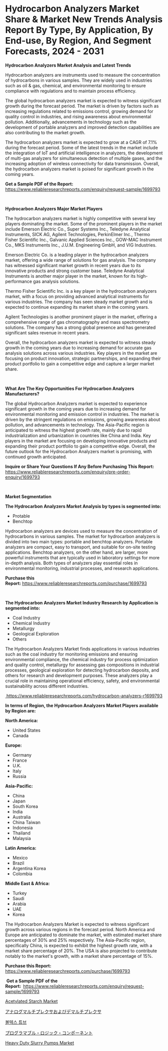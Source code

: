 <p><h1>Hydrocarbon Analyzers Market Share & Market New Trends Analysis Report By Type, By Application, By End-use, By Region, And Segment Forecasts, 2024 - 2031</h1></p><p><strong>Hydrocarbon Analyzers Market Analysis and Latest Trends</strong></p>
<p><p>Hydrocarbon analyzers are instruments used to measure the concentration of hydrocarbons in various samples. They are widely used in industries such as oil & gas, chemical, and environmental monitoring to ensure compliance with regulations and to maintain process efficiency. </p><p>The global hydrocarbon analyzers market is expected to witness significant growth during the forecast period. The market is driven by factors such as increasing regulations related to emissions control, growing demand for quality control in industries, and rising awareness about environmental pollution. Additionally, advancements in technology such as the development of portable analyzers and improved detection capabilities are also contributing to the market growth.</p><p>The hydrocarbon analyzers market is expected to grow at a CAGR of 7.1% during the forecast period. Some of the latest trends in the market include the integration of IoT and artificial intelligence in analyzers, the development of multi-gas analyzers for simultaneous detection of multiple gases, and the increasing adoption of wireless connectivity for data transmission. Overall, the hydrocarbon analyzers market is poised for significant growth in the coming years.</p></p>
<p><strong>Get a Sample PDF of the Report:&nbsp;</strong> <a href="https://www.reliableresearchreports.com/enquiry/request-sample/1699793">https://www.reliableresearchreports.com/enquiry/request-sample/1699793</a></p>
<p>&nbsp;</p>
<p><strong>Hydrocarbon Analyzers Major Market Players</strong></p>
<p><p>The hydrocarbon analyzers market is highly competitive with several key players dominating the market. Some of the prominent players in the market include Emerson Electric Co., Super Systems Inc., Teledyne Analytical Instruments, SICK AG, Agilent Technologies, PerkinElmer Inc., Thermo Fisher Scientific Inc., Galvanic Applied Sciences Inc., GOW-MAC Instrument Co., MKS Instruments Inc., J.U.M. Engineering GmbH, and VIG Industries.</p><p>Emerson Electric Co. is a leading player in the hydrocarbon analyzers market, offering a wide range of solutions for gas analysis. The company has witnessed significant market growth in recent years due to its innovative products and strong customer base. Teledyne Analytical Instruments is another major player in the market, known for its high-performance gas analysis solutions.</p><p>Thermo Fisher Scientific Inc. is a key player in the hydrocarbon analyzers market, with a focus on providing advanced analytical instruments for various industries. The company has seen steady market growth and is expected to continue expanding its market share in the coming years.</p><p>Agilent Technologies is another prominent player in the market, offering a comprehensive range of gas chromatography and mass spectrometry solutions. The company has a strong global presence and has generated significant sales revenue in recent years.</p><p>Overall, the hydrocarbon analyzers market is expected to witness steady growth in the coming years due to increasing demand for accurate gas analysis solutions across various industries. Key players in the market are focusing on product innovation, strategic partnerships, and expanding their product portfolio to gain a competitive edge and capture a larger market share.</p></p>
<p>&nbsp;</p>
<p><strong>What Are The Key Opportunities For Hydrocarbon Analyzers Manufacturers?</strong></p>
<p><p>The global Hydrocarbon Analyzers market is expected to experience significant growth in the coming years due to increasing demand for environmental monitoring and emission control in industries. The market is driven by the stringent regulations on emissions, growing awareness about pollution, and advancements in technology. The Asia-Pacific region is anticipated to witness the highest growth rate, mainly due to rapid industrialization and urbanization in countries like China and India. Key players in the market are focusing on developing innovative products and expanding their product portfolio to gain a competitive edge. Overall, the future outlook for the Hydrocarbon Analyzers market is promising, with continued growth anticipated.</p></p>
<p><strong>Inquire or Share Your Questions If Any Before Purchasing This Report:</strong> <a href="https://www.reliableresearchreports.com/enquiry/pre-order-enquiry/1699793">https://www.reliableresearchreports.com/enquiry/pre-order-enquiry/1699793</a></p>
<p>&nbsp;</p>
<p><strong>Market Segmentation</strong></p>
<p><strong>The Hydrocarbon Analyzers Market Analysis by types is segmented into:</strong></p>
<p><ul><li>Protable</li><li>Benchtop</li></ul></p>
<p><p>Hydrocarbon analyzers are devices used to measure the concentration of hydrocarbons in various samples. The market for hydrocarbon analyzers is divided into two main types: portable and benchtop analyzers. Portable analyzers are compact, easy to transport, and suitable for on-site testing applications. Benchtop analyzers, on the other hand, are larger, more powerful instruments that are typically used in laboratory settings for more in-depth analysis. Both types of analyzers play essential roles in environmental monitoring, industrial processes, and research applications.</p></p>
<p><strong>Purchase this Report:&nbsp;</strong><a href="https://www.reliableresearchreports.com/purchase/1699793">https://www.reliableresearchreports.com/purchase/1699793</a></p>
<p>&nbsp;</p>
<p><strong>The Hydrocarbon Analyzers Market Industry Research by Application is segmented into:</strong></p>
<p><ul><li>Coal Industry</li><li>Chemical Industry</li><li>Metallurgy</li><li>Geological Exploration</li><li>Others</li></ul></p>
<p><p>The Hydrocarbon Analyzers Market finds applications in various industries such as the coal industry for monitoring emissions and ensuring environmental compliance, the chemical industry for process optimization and quality control, metallurgy for assessing gas compositions in industrial processes, geological exploration for detecting hydrocarbon deposits, and others for research and development purposes. These analyzers play a crucial role in maintaining operational efficiency, safety, and environmental sustainability across different industries.</p></p>
<p><a href="https://www.reliableresearchreports.com/hydrocarbon-analyzers-r1699793">&nbsp;https://www.reliableresearchreports.com/hydrocarbon-analyzers-r1699793</a></p>
<p><strong>In terms of Region, the Hydrocarbon Analyzers Market Players available by Region are:</strong></p>
<p>
    <p> <strong> North America: </strong>
        <ul>
            <li>United States</li>
            <li>Canada</li>
        </ul>
        </p> 
    <p> <strong> Europe: </strong>
        <ul>
            <li>Germany</li>
            <li>France</li>
            <li>U.K.</li>
            <li>Italy</li>
            <li>Russia</li>
        </ul>
        </p> 
    <p> <strong> Asia-Pacific: </strong>
        <ul>
            <li>China</li>
            <li>Japan</li>
            <li>South Korea</li>
            <li>India</li>
            <li>Australia</li>
            <li>China Taiwan</li>
            <li>Indonesia</li>
            <li>Thailand</li>
            <li>Malaysia</li>
        </ul>
        </p> 
    <p> <strong> Latin America: </strong>
        <ul>
            <li>Mexico</li>
            <li>Brazil</li>
            <li>Argentina Korea</li>
            <li>Colombia</li>
        </ul>
        </p> 
    <p> <strong> Middle East & Africa: </strong>
        <ul>
            <li>Turkey</li>
            <li>Saudi</li>
            <li>Arabia</li>
            <li>UAE</li>
            <li>Korea</li>
        </ul>
    </p>
    </p>
<p><p>The Hydrocarbon Analyzers Market is expected to witness significant growth across various regions in the forecast period. North America and Europe are anticipated to dominate the market, with estimated market share percentages of 30% and 25% respectively. The Asia-Pacific region, specifically China, is expected to exhibit the highest growth rate, with a market share percentage of 20%. The USA is also projected to contribute notably to the market's growth, with a market share percentage of 15%.</p></p>
<p><strong>Purchase this Report: </strong><a href="https://www.reliableresearchreports.com/purchase/1699793">https://www.reliableresearchreports.com/purchase/1699793</a></p>
<p>&nbsp;<strong>Get a Sample PDF of the Report:&nbsp;&nbsp;</strong><a href="https://www.reliableresearchreports.com/enquiry/request-sample/1699793">https://www.reliableresearchreports.com/enquiry/request-sample/1699793</a></p>
<p><strong></strong></p>
<p><p><a href="https://issuu.com/reportprime-2/docs/acetylated-starch-market-size-2030.pptx">Acetylated Starch Market</a></p><p><a href="https://github.com/xtkhtofdt934839/Market-Research-Report-List-1/blob/main/930495421482.md">アナログマルチプレクサおよびデマルチプレクサ</a></p><p><a href="https://medium.com/@giovanileannon/%EB%B3%B4%ED%85%8C%EC%8A%A4-%ED%8A%9C%EB%B8%8C-%EC%8B%9C%EC%9E%A5-%EB%8F%99%ED%96%A5-%EB%B0%8F-%EC%8B%9C%EC%9E%A5-%EB%B6%84%EC%84%9D%EC%9D%80-2024-2031%EB%85%84-%EA%B8%B0%EA%B0%84%EC%9D%84-%EB%8C%80%EC%83%81%EC%9C%BC%EB%A1%9C-%EC%98%88%EC%B8%A1%EB%90%98%EC%97%88%EC%8A%B5%EB%8B%88%EB%8B%A4-efcac86dd92c">볼텍스 튜브</a></p><p><a href="https://github.com/ddwcuskozol07187/Market-Research-Report-List-1/blob/main/255815021483.md">プログラマブル・ロジック・コンポーネント</a></p><p><a href="https://github.com/josesg55/Market-Research-Report-List-2/blob/main/heavy-duty-slurry-pumps-market.md">Heavy Duty Slurry Pumps Market</a></p></p>